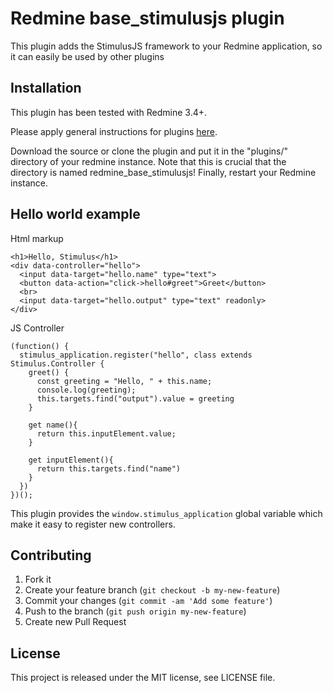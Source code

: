 Redmine base_stimulusjs plugin
======================

This plugin adds the StimulusJS framework to your Redmine application, so it can easily be used by other plugins

Installation
------------

This plugin has been tested with Redmine 3.4+.

Please apply general instructions for plugins [here](http://www.redmine.org/wiki/redmine/Plugins).

Download the source or clone the plugin and put it in the "plugins/" directory of your redmine instance. Note that this is crucial that the directory is named redmine_base_stimulusjs!
Finally, restart your Redmine instance.

Hello world example
-----------------------------

Html markup

    <h1>Hello, Stimulus</h1>
    <div data-controller="hello">
      <input data-target="hello.name" type="text">
      <button data-action="click->hello#greet">Greet</button>
      <br>
      <input data-target="hello.output" type="text" readonly>
    </div>

JS Controller

    (function() {
      stimulus_application.register("hello", class extends Stimulus.Controller {
        greet() {
          const greeting = "Hello, " + this.name;
          console.log(greeting);
          this.targets.find("output").value = greeting
        }
    
        get name(){
          return this.inputElement.value;
        }
    
        get inputElement(){
          return this.targets.find("name")
        }
      })
    })();

This plugin provides the <code>window.stimulus_application</code> global variable which make it easy to register new controllers.

Contributing
------------

1. Fork it
2. Create your feature branch (`git checkout -b my-new-feature`)
3. Commit your changes (`git commit -am 'Add some feature'`)
4. Push to the branch (`git push origin my-new-feature`)
5. Create new Pull Request


License
-------

This project is released under the MIT license, see LICENSE file.
